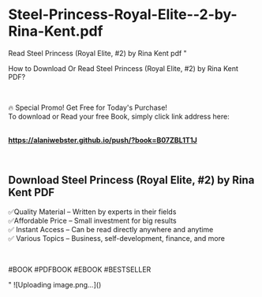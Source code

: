 # Steel-Princess-Royal-Elite--2-by-Rina-Kent.pdf
Read Steel Princess (Royal Elite, #2) by Rina Kent pdf
"<p>How to Download Or Read Steel Princess (Royal Elite, #2) by Rina Kent PDF?</p>
<p>&nbsp;</p>
<p>&#128293;  Special Promo! Get Free for Today's Purchase!<br />To download or Read your free Book, simply click link address here:&nbsp;<br />&nbsp;</p>
<p><a href=""https://alaniwebster.github.io/push/?book=B07ZBL1T1J""><strong>https://alaniwebster.github.io/push/?book=B07ZBL1T1J</strong></a></p>
<p>&nbsp;</p>
<h2>Download Steel Princess (Royal Elite, #2) by Rina Kent PDF</h2>
<p>&#x2705;Quality Material &ndash; Written by experts in their fields<br />&#x2705;Affordable Price &ndash; Small investment for big results<br />&#x2705; Instant Access &ndash; Can be read directly anywhere and anytime<br />&#x2705; Various Topics &ndash; Business, self-development, finance, and more</p>
<p>&nbsp;</p>
<p>#BOOK #PDFBOOK #EBOOK #BESTSELLER</p>
"
![Uploading image.png…]()
